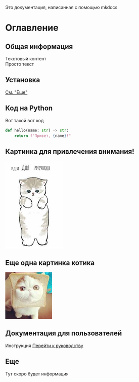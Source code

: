 Это документация, написанная с помощью mkdocs

# Оглавление

## Общая информация
Текстовый контент  
Просто текст


## Установка
[См. "Еще"](#еще)


## Код на Python

Вот такой вот код 
```python
def hello(name: str) -> str:
    return f"Привет, {name}!" 
```



## Картинка для привлечения внимания!
![Картинка](pictures/picture.png)

## Еще одна картинка котика
![Картинка](pictures/cat.png)

## Документация для пользователей
Инструкция
[Перейти к руководству](guide.md)

## Еще
<a name="еще"></a>
Тут скоро будет информация



